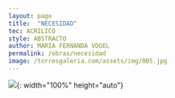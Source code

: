 ```yaml
---
layout: page
title:  "NECESIDAD"
tec: ACRILICO
style: ABSTRACTO
author: MARIA FERNANDA VOGEL
permalink: /obras/necesidad
image: /torresgaleria.com/assets/img/005.jpg
---
```


![](/torresgaleria.com/assets/img/005.jpg){: width="100%" height="auto"}

